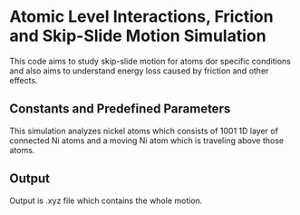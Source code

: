 # Atomic Level Interactions, Friction and Skip-Slide Motion Simulation

This code aims to study skip-slide motion for atoms dor specific conditions and also aims to understand energy loss caused by friction and other effects.

## Constants and Predefined Parameters

This simulation analyzes nickel atoms which consists of 1001 1D layer of connected Ni atoms and a moving Ni atom which is traveling above those atoms.

## Output

Output is .xyz file which contains the whole motion.
